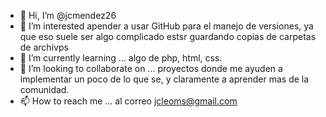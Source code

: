 - 👋 Hi, I’m @jcmendez26
- 👀 I’m interested apender a usar GitHub para el manejo de versiones, ya que eso suele ser algo complicado estsr guardando copias de carpetas de archivps
- 🌱 I’m currently learning ... algo de php, html, css.
- 💞️ I’m looking to collaborate on ... proyectos donde me ayuden a implementar un poco de lo que se, y claramente a aprender mas de la comunidad.
- 📫 How to reach me ... al correo jcleoms@gmail.com

<!---
jcmendez26/jcmendez26 is a ✨ special ✨ repository because its `README.md` (this file) appears on your GitHub profile.
You can click the Preview link to take a look at your changes.
--->
